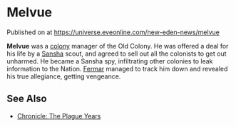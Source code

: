 # Melvue
Published on  at https://universe.eveonline.com/new-eden-news/melvue

**Melvue** was a [colony](6NQhah6uyVb1Bzg0ifUe5N) manager of the Old
Colony. He was offered a deal for his life by a
[Sansha](6dFZYDkE3R4BRF9w21mtjP) scout, and agreed to sell out all
the colonists to get out unharmed. He became a Sansha spy, infiltrating
other colonies to leak information to the Nation.
[Fermar](7cLMQC182YuCCSfazxcPbY) managed to track him down and revealed his
true allegiance, getting vengeance.

See Also
--------
-   [Chronicle: The Plague Years](1D9z2tlHJSNpjNDolf259a)
